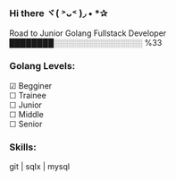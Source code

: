 ### Hi there ヾ( ˃ᴗ˂ )◞ • *✰

Road to 
Junior Golang 
Fullstack Developer 
████████░░░░░░░░░░░░░░░░ %33

### Golang Levels:
☑ Begginer  
☐ Trainee  
☐ Junior  
☐ Middle  
☐ Senior  

### Skills:
git  |  sqlx  |  mysql  
